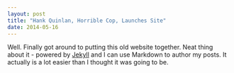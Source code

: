 ```yaml
---
layout: post
title: "Hank Quinlan, Horrible Cop, Launches Site"
date: 2014-05-16
---
```


Well. Finally got around to putting this old website together. Neat thing about it - powered by [Jekyll](http://jekyllrb.com) and I can use Markdown to author my posts. It actually is a lot easier than I thought it was going to be.
